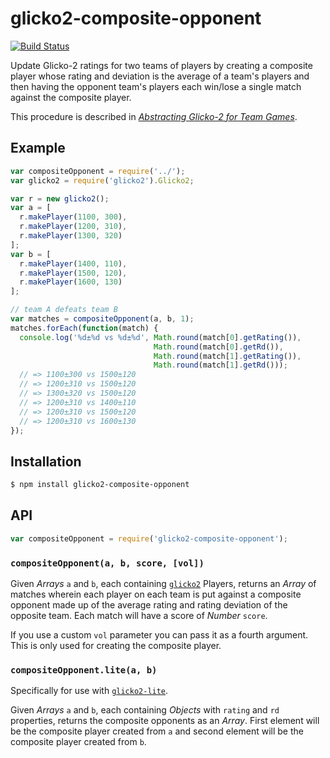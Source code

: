 # glicko2-composite-opponent

[![Build Status][travis-svg]][travis]

Update Glicko-2 ratings for two teams of players by creating a composite player
whose rating and deviation is the average of a team's players and then having
the opponent team's players each win/lose a single match against the composite
player.

This procedure is described in [_Abstracting Glicko-2 for Team Games_][1].

   [1]: http://rhetoricstudios.com/downloads/AbstractingGlicko2ForTeamGames.pdf

## Example

``` javascript
var compositeOpponent = require('../');
var glicko2 = require('glicko2').Glicko2;

var r = new glicko2();
var a = [
  r.makePlayer(1100, 300),
  r.makePlayer(1200, 310),
  r.makePlayer(1300, 320)
];
var b = [
  r.makePlayer(1400, 110),
  r.makePlayer(1500, 120),
  r.makePlayer(1600, 130)
];

// team A defeats team B
var matches = compositeOpponent(a, b, 1);
matches.forEach(function(match) {
  console.log('%d±%d vs %d±%d', Math.round(match[0].getRating()),
                                Math.round(match[0].getRd()),
                                Math.round(match[1].getRating()),
                                Math.round(match[1].getRd()));
  // => 1100±300 vs 1500±120
  // => 1200±310 vs 1500±120
  // => 1300±320 vs 1500±120
  // => 1200±310 vs 1400±110
  // => 1200±310 vs 1500±120
  // => 1200±310 vs 1600±130
});

```

## Installation

``` bash
$ npm install glicko2-composite-opponent
```

## API

``` javascript
var compositeOpponent = require('glicko2-composite-opponent');
```

### `compositeOpponent(a, b, score, [vol])`

Given _Arrays_ `a` and `b`, each containing [`glicko2`][2] Players, returns an
_Array_ of matches wherein each player on each team is put against a composite
opponent made up of the average rating and rating deviation of the opposite
team. Each match will have a score of _Number_ `score`.

If you use a custom `vol` parameter you can pass it as a fourth argument. This
is only used for creating the composite player.

   [2]: https://github.com/mmai/glicko2js

### `compositeOpponent.lite(a, b)`

Specifically for use with [`glicko2-lite`][3].

Given _Arrays_ `a` and `b`, each containing _Objects_ with `rating` and `rd`
properties, returns the composite opponents as an _Array_. First element will be the composite player created from `a` and second element will be the composite
player created from `b`.

   [3]: https://github.com/KenanY/glicko2-lite

   [travis]: https://travis-ci.org/KenanY/glicko2-composite-opponent
   [travis-svg]: https://img.shields.io/travis/KenanY/glicko2-composite-opponent.svg
